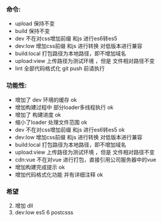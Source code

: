 ### 命令:
* upload 保持不变  
* build 保持不变
* dev 不在对css增加前缀 和js 进行es6转es5
* dev:low 增加css前缀 和js 进行转换 对低版本进行兼容
* build:local 打包路径为本地路径，即不增加域名
* upload:view 上传路径为测试环境 ，但是 文件相对路径不变
* lint 全部代码格式化 git push 前请执行

### 功能性:
* 增加了 dev 环境的缓存  ok
* 增加构建过程中 部分loader多线程执行 ok
* 增加了 构建进度 ok
* 缩小了loader 处理文件范围 ok
* dev 不在对css增加前缀 和js 进行es6转es5 ok
* dev:low 增加css前缀 和js 进行转换 对低版本进行兼容
* build:local 打包路径为本地路径，即不增加域名
* upload:view 上传路径为测试环境 ，但是 文件相对路径不变
* cdn:vue 不在对vue 进行打包，直接引用公司服务器中的vue
* 增加构建完成提示 ok
* 增加代码格式化功能 并有详细注释 ok

### 希望
2. 增加 dll  
2. dev:low es5 6 postcsss

